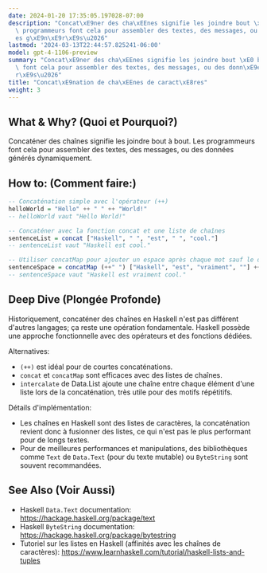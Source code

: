 ```yaml
---
date: 2024-01-20 17:35:05.197028-07:00
description: "Concat\xE9ner des cha\xEEnes signifie les joindre bout \xE0 bout. Les\
  \ programmeurs font cela pour assembler des textes, des messages, ou des donn\xE9\
  es g\xE9n\xE9r\xE9s\u2026"
lastmod: '2024-03-13T22:44:57.825241-06:00'
model: gpt-4-1106-preview
summary: "Concat\xE9ner des cha\xEEnes signifie les joindre bout \xE0 bout. Les programmeurs\
  \ font cela pour assembler des textes, des messages, ou des donn\xE9es g\xE9n\xE9\
  r\xE9s\u2026"
title: "Concat\xE9nation de cha\xEEnes de caract\xE8res"
weight: 3
---
```


## What & Why? (Quoi et Pourquoi?)
Concaténer des chaînes signifie les joindre bout à bout. Les programmeurs font cela pour assembler des textes, des messages, ou des données générés dynamiquement.

## How to: (Comment faire:)
```Haskell
-- Concaténation simple avec l'opérateur (++)
helloWorld = "Hello" ++ " " ++ "World!"
-- helloWorld vaut "Hello World!"

-- Concaténer avec la fonction concat et une liste de chaînes
sentenceList = concat ["Haskell", " ", "est", " ", "cool."]
-- sentenceList vaut "Haskell est cool."

-- Utiliser concatMap pour ajouter un espace après chaque mot sauf le dernier
sentenceSpace = concatMap (++" ") ["Haskell", "est", "vraiment", ""] ++ "cool."
-- sentenceSpace vaut "Haskell est vraiment cool."
```

## Deep Dive (Plongée Profonde)
Historiquement, concaténer des chaînes en Haskell n'est pas différent d'autres langages; ça reste une opération fondamentale. Haskell possède une approche fonctionnelle avec des opérateurs et des fonctions dédiées.

Alternatives:
- `(++)` est idéal pour de courtes concaténations.
- `concat` et `concatMap` sont efficaces avec des listes de chaînes.
- `intercalate` de Data.List ajoute une chaîne entre chaque élément d'une liste lors de la concaténation, très utile pour des motifs répétitifs.

Détails d'implémentation:
- Les chaînes en Haskell sont des listes de caractères, la concaténation revient donc à fusionner des listes, ce qui n'est pas le plus performant pour de longs textes.
- Pour de meilleures performances et manipulations, des bibliothèques comme `Text` de `Data.Text` (pour du texte mutable) ou `ByteString` sont souvent recommandées.

## See Also (Voir Aussi)
- Haskell `Data.Text` documentation: https://hackage.haskell.org/package/text
- Haskell `ByteString` documentation: https://hackage.haskell.org/package/bytestring
- Tutoriel sur les listes en Haskell (affinités avec les chaînes de caractères): https://www.learnhaskell.com/tutorial/haskell-lists-and-tuples
